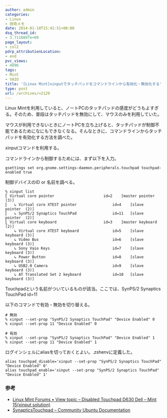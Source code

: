 ```yaml
---
author: admin
categories:
- Linux
- 技術メモ
date: 2014-01-10T15:41:51+00:00
dsq_thread_id:
- 3.7116897e+09
page_layout:
- col2
pdrp_attributionLocation:
- end
pvc_views:
- 4896
tags:
- Mint
- VAIO
title: '[Linux Mint]xinputでタッチパッドをコマンドラインから有効化・無効化する'
type: post
url: /archives/=2129
---
```


Linux Mintを利用していると、ノートPCのタッチパッドの感度がどうもよすぎる。そのため、普段はタッチパッドを無効にして、マウスのみを利用していた。

マウスが利用できないときにノートPCを立ち上げると、タッチパッドが制御不能であるためになにもできなくなる。そんなときに、コマンドラインからタッチパッドを有効化する方法を調べた。

xinputコマンドを利用する。

コマンドラインから制御するためには、まず以下を入力。

    gsettings set org.gnome.settings-daemon.peripherals.touchpad touchpad-enabled true
    

制御デバイスのID or 名前を調べる。

    % xinput list
    ⎡ Virtual core pointer                      id=2    [master pointer  (3)]
    ⎜   ↳ Virtual core XTEST pointer                id=4    [slave  pointer  (2)]
    ⎜   ↳ SynPS/2 Synaptics TouchPad                id=11   [slave  pointer  (2)]
    ⎣ Virtual core keyboard                     id=3    [master keyboard (2)]
        ↳ Virtual core XTEST keyboard               id=5    [slave  keyboard (3)]
        ↳ Video Bus                                 id=6    [slave  keyboard (3)]
        ↳ Sony Vaio Keys                            id=7    [slave  keyboard (3)]
        ↳ Power Button                              id=8    [slave  keyboard (3)]
        ↳ USB2.0 Camera                             id=9    [slave  keyboard (3)]
        ↳ AT Translated Set 2 keyboard              id=10   [slave  keyboard (3)]
    

Touchpadという名前がついているものが該当。ここでは、SynPS/2 Synaptics TouchPad id=11

以下のコマンドで有効・無効を切り替える。

    # 無効
    % xinput --set-prop "SynPS/2 Synaptics TouchPad" "Device Enabled" 0
    % xinput --set-prop 11 "Device Enabled" 0
    
    # 有効
    % xinput --set-prop "SynPS/2 Synaptics TouchPad" "Device Enabled" 1
    % xinput --set-prop 11 "Device Enabled" 1
    

ログインシェルにaliasを切っておくとよい。.zshenvに定義した。

    alias touchpad_disable='xinput --set-prop "SynPS/2 Synaptics TouchPad" "Device Enabled" 0'
    alias touchpad_enable='xinput --set-prop "SynPS/2 Synaptics TouchPad" "Device Enabled" 1'
    

### 参考

  * [Linux Mint Forums • View topic &#8211; Disabled Touchpad D630 Dell &#8211; Mint 15(xinput solution)][1]
  * [SynapticsTouchpad &#8211; Community Ubuntu Documentation][2]

 [1]: https://forums.linuxmint.com/viewtopic.php?f=49&t=141577
 [2]: https://help.ubuntu.com/community/SynapticsTouchpad